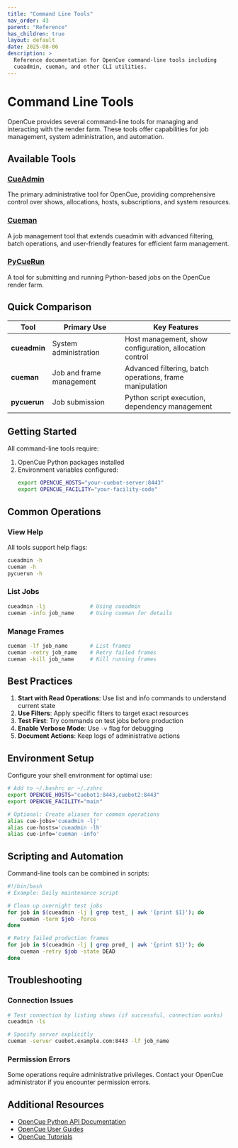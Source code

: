 ```yaml
---
title: "Command Line Tools"
nav_order: 43
parent: "Reference"
has_children: true
layout: default
date: 2025-08-06
description: >
  Reference documentation for OpenCue command-line tools including 
  cueadmin, cueman, and other CLI utilities.
---
```


# Command Line Tools

OpenCue provides several command-line tools for managing and interacting with the render farm. These tools offer capabilities for job management, system administration, and automation.

## Available Tools

### [CueAdmin](/docs/reference/tools/cueadmin/)
The primary administrative tool for OpenCue, providing comprehensive control over shows, allocations, hosts, subscriptions, and system resources.

### [Cueman](/docs/reference/tools/cueman/)
A job management tool that extends cueadmin with advanced filtering, batch operations, and user-friendly features for efficient farm management.

### [PyCueRun](/docs/reference/commands/pycuerun/)
A tool for submitting and running Python-based jobs on the OpenCue render farm.

## Quick Comparison

| Tool | Primary Use | Key Features |
|------|------------|--------------|
| **cueadmin** | System administration | Host management, show configuration, allocation control |
| **cueman** | Job and frame management | Advanced filtering, batch operations, frame manipulation |
| **pycuerun** | Job submission | Python script execution, dependency management |

## Getting Started

All command-line tools require:
1. OpenCue Python packages installed
2. Environment variables configured:
   ```bash
   export OPENCUE_HOSTS="your-cuebot-server:8443"
   export OPENCUE_FACILITY="your-facility-code"
   ```

## Common Operations

### View Help
All tools support help flags:
```bash
cueadmin -h
cueman -h
pycuerun -h
```

### List Jobs
```bash
cueadmin -lj              # Using cueadmin
cueman -info job_name     # Using cueman for details
```

### Manage Frames
```bash
cueman -lf job_name       # List frames
cueman -retry job_name    # Retry failed frames
cueman -kill job_name     # Kill running frames
```

## Best Practices

1. **Start with Read Operations**: Use list and info commands to understand current state
2. **Use Filters**: Apply specific filters to target exact resources
3. **Test First**: Try commands on test jobs before production
4. **Enable Verbose Mode**: Use `-v` flag for debugging
5. **Document Actions**: Keep logs of administrative actions

## Environment Setup

Configure your shell environment for optimal use:

```bash
# Add to ~/.bashrc or ~/.zshrc
export OPENCUE_HOSTS="cuebot1:8443,cuebot2:8443"
export OPENCUE_FACILITY="main"

# Optional: Create aliases for common operations
alias cue-jobs='cueadmin -lj'
alias cue-hosts='cueadmin -lh'
alias cue-info='cueman -info'
```

## Scripting and Automation

Command-line tools can be combined in scripts:

```bash
#!/bin/bash
# Example: Daily maintenance script

# Clean up overnight test jobs
for job in $(cueadmin -lj | grep test_ | awk '{print $1}'); do
    cueman -term $job -force
done

# Retry failed production frames
for job in $(cueadmin -lj | grep prod_ | awk '{print $1}'); do
    cueman -retry $job -state DEAD
done
```

## Troubleshooting

### Connection Issues
```bash
# Test connection by listing shows (if successful, connection works)
cueadmin -ls

# Specify server explicitly
cueman -server cuebot.example.com:8443 -lf job_name
```

### Permission Errors
Some operations require administrative privileges. Contact your OpenCue administrator if you encounter permission errors.

## Additional Resources

- [OpenCue Python API Documentation](https://github.com/AcademySoftwareFoundation/OpenCue/tree/master/pycue)
- [OpenCue User Guides](/docs/user-guides/)
- [OpenCue Tutorials](/docs/tutorials/)